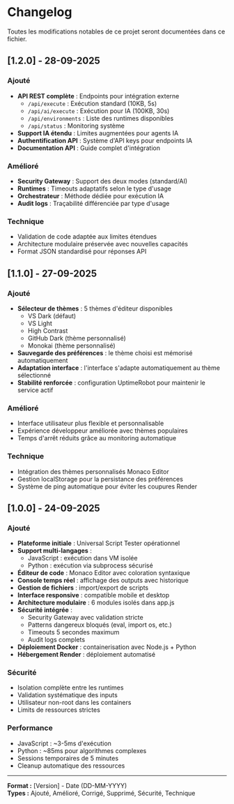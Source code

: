 # Changelog

Toutes les modifications notables de ce projet seront documentées dans ce fichier.

## [1.2.0] - 28-09-2025

### Ajouté
- **API REST complète** : Endpoints pour intégration externe
  - `/api/execute` : Exécution standard (10KB, 5s)
  - `/api/ai/execute` : Exécution pour IA (100KB, 30s)
  - `/api/environments` : Liste des runtimes disponibles
  - `/api/status` : Monitoring système
- **Support IA étendu** : Limites augmentées pour agents IA
- **Authentification API** : Système d'API keys pour endpoints IA
- **Documentation API** : Guide complet d'intégration

### Amélioré
- **Security Gateway** : Support des deux modes (standard/AI)
- **Runtimes** : Timeouts adaptatifs selon le type d'usage
- **Orchestrateur** : Méthode dédiée pour exécution IA
- **Audit logs** : Traçabilité différenciée par type d'usage

### Technique
- Validation de code adaptée aux limites étendues
- Architecture modulaire préservée avec nouvelles capacités
- Format JSON standardisé pour réponses API

## [1.1.0] - 27-09-2025

### Ajouté
- **Sélecteur de thèmes** : 5 thèmes d'éditeur disponibles
  - VS Dark (défaut)
  - VS Light
  - High Contrast  
  - GitHub Dark (thème personnalisé)
  - Monokai (thème personnalisé)
- **Sauvegarde des préférences** : le thème choisi est mémorisé automatiquement
- **Adaptation interface** : l'interface s'adapte automatiquement au thème sélectionné
- **Stabilité renforcée** : configuration UptimeRobot pour maintenir le service actif

### Amélioré
- Interface utilisateur plus flexible et personnalisable
- Expérience développeur améliorée avec thèmes populaires
- Temps d'arrêt réduits grâce au monitoring automatique

### Technique
- Intégration des thèmes personnalisés Monaco Editor
- Gestion localStorage pour la persistance des préférences
- Système de ping automatique pour éviter les coupures Render

## [1.0.0] - 24-09-2025

### Ajouté
- **Plateforme initiale** : Universal Script Tester opérationnel
- **Support multi-langages** :
  - JavaScript : exécution dans VM isolée
  - Python : exécution via subprocess sécurisé
- **Éditeur de code** : Monaco Editor avec coloration syntaxique
- **Console temps réel** : affichage des outputs avec historique
- **Gestion de fichiers** : import/export de scripts
- **Interface responsive** : compatible mobile et desktop
- **Architecture modulaire** : 6 modules isolés dans app.js
- **Sécurité intégrée** :
  - Security Gateway avec validation stricte
  - Patterns dangereux bloqués (eval, import os, etc.)
  - Timeouts 5 secondes maximum
  - Audit logs complets
- **Déploiement Docker** : containerisation avec Node.js + Python
- **Hébergement Render** : déploiement automatisé

### Sécurité
- Isolation complète entre les runtimes
- Validation systématique des inputs
- Utilisateur non-root dans les containers
- Limits de ressources strictes

### Performance
- JavaScript : ~3-5ms d'exécution
- Python : ~85ms pour algorithmes complexes
- Sessions temporaires de 5 minutes
- Cleanup automatique des ressources

---

**Format :** [Version] - Date (DD-MM-YYYY)  
**Types :** Ajouté, Amélioré, Corrigé, Supprimé, Sécurité, Technique